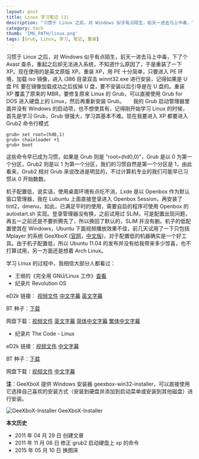```yaml
---
layout: post
title: Linux 学习笔记 (3)
description: "习惯于 Linux 之后，对 Windows 似乎有点陌生，前天一进去马上中毒，下了个 Avast 查杀，重起之后却无法进入系统，不知道什么原因了，于是重装了一下 XP……"
category: tech
thumb: 'IMG_PATH/linux.png'
tags: [Grub, Linux, 学习, 笔记, 重装]
---
```


习惯于 Linux 之后，对 Windows 似乎有点陌生，前天一进去马上中毒，下了个 Avast 查杀，重起之后却无法进入系统，不知道什么原因了，于是重装了一下 XP。现在使用的是英文原版 XP。重装 XP，用 PE 十分简单，只要进入 PE 环境，加载 iso 镜像，进入 i386 目录双击 winnt32.exe 进行安装，记得如果是 U 盘 PE 要在镜像加载成功之后拔掉 U 盘，要不安装以后引导是在 U 盘的。重装 XP 覆盖了原来的 MBR，要修复原来 Linux 的 Grub，可以直接使用 Grub for DOS 进入硬盘上的 Linux，然后再重新安装 Grub。
    
我的 Grub 启动管理器里面并没有 Windows 的启动项，也不想使其有，记得刚开始学习 Linux 的时候，首先是学习 Grub，Grub 很强大，学习其基本不难。现在我要进入 XP 都要进入 Grub2 命令行模式

    grub> set root=(hd0,1)
    grub> chainloader +1
    grub> boot

这些命令早已成为习惯，如果是 Grub 则是 "root=(hd0,0)"，Grub 是以 0 为第一个分区，Grub2 则是以 1 为第一个分区，我们的习惯自然是第一个分区是 1，由此看来，Grub2 相对 Grub 来说改进是明显的，不过计算机专业的我们可能早已习惯从 0 开始数数。

机子配置低，说实话，使用桌面环境有点吃不消，Lxde 是以 Openbox 作为默认窗口管理器，我在 Lubuntu 上面直接登录进入 Openbox Session，再安装了 tint2，dmenu，如此，已满足平时的使用，需要自启的程序可使用 Openbox 的 autostart.sh 实现。登录管理器没有换，之前试用过 SLiM，可是配置出现问题，再五一之前还是不要折腾先了，所以换回了默认的，SLiM 并没有删。机子的低配置使其在 Windows，Ubuntu 下面视频播放效果不佳，前几天试用了一下只包括 Mplayer 的系统 GeeXboX ([官网](http://geexbox.org)，[中文版](http://code.google.com/p/geexbox-chinese/))，对于配置低的机器确实是一个好工具。由于机子配置低，所以 Ubuntu 11.04 的发布并没有给我带来多少惊喜，也不打算试用，另一方面还是想着 Arch Linux。

学习 Linux 的过程中，我相信大部分人都看过：

* 王垠的《完全用 GNU/Linux 工作》[查看](http://www.chinaunix.net/jh/4/16102.html)
* 纪录片 Revolution OS

eD2k 链接：
[视频文件](ed2k://\|file\|Revolution.OS.2001.DVDRip.XviD-RETRO.avi\|735442944\|4df0329803e34c9fa868d97e6c33b14a\|h=TBJDWURXWBRNDIMYPEKWUIERL3LRZGCJ\|/)  [中文字幕](ed2k://\|file\|Revolution.OS.2001.DVDRip.XviD-RETRO.gb.srt\|173754\|4b6394055bc1395be8b50b0994f61ed1\|/)  [英文字幕](ed2k://\|file\|Revolution.OS.2001.DVDRip.XviD-RETRO.en.srt\|131269\|9f46d04d92f480d4f60354724e5f78e3\|/)

BT 种子：[下载](http://dl.dbank.com/c0xkyrgpje)

网盘下载：[视频文件](http://u.115.com/file/f6809e2b24)  [英文字幕](http://u.115.com/file/f62e193aa0)  [简体中文字幕](http://u.115.com/file/f6c4b7dd95)  [繁体中文字幕](http://u.115.com/file/f644a97ddd)

* 纪录片 The Code - Linux

eD2k 链接：[视频文件](ed2k://\|file\|%5B%E4%BB%A3%E7%A0%81%5D.The.Code.-.Linux.2001.TVRip.DivX.Linux_Documentary.avi\|629690368\|28ee139448197791814)  [中文字幕](ed2k://\|file\|%5B%E4%BB%A3%E7%A0%81%5D.The.Code.-.Linux.2001.TVRip.DivX.Linux_Documentary.chs.srt\|69669\|c4de2bc7acabf6a5d634b1b)

BT 种子：[下载](http://dl.dbank.com/c0opkvt2nh)

网盘下载：[视频文件](http://u.115.com/file/f6e797cf91)  [中文字幕](http://u.115.com/file/f6f892d00c)

**注**：GeeXboX 提供 Windows 安装器 geexbox-win32-installer，可以直接使用它选择自己喜欢的安装方式（安装到硬盘并添加到启动菜单或安装到其他磁盘）进行安装。

![GeeXboX-Installer]({{site.IMG_PATH}}/linux-study-3.png)
GeeXboX-Installer

**本文历史**

* 2011 年 04 月 29 日 创建文章
* 2011 年 11 月 06 日 修正 grub2 启动硬盘上 xp 的命令
* 2015 年 05 月 10 日 换图床
